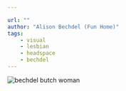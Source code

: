 ```yaml
---

url: ""
author: "Alison Bechdel (Fun Home)"
tags:
    - visual
    - lesbian
    - headspace
    - bechdel
---
```

![bechdel butch woman](/images/art/bechdel-butch-woman.jpg)